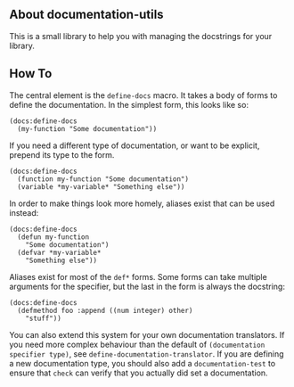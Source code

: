 ## About documentation-utils
This is a small library to help you with managing the docstrings for your library.

## How To
The central element is the `define-docs` macro. It takes a body of forms to define the documentation. In the simplest form, this looks like so:

    (docs:define-docs
      (my-function "Some documentation"))

If you need a different type of documentation, or want to be explicit, prepend its type to the form.

    (docs:define-docs
      (function my-function "Some documentation")
      (variable *my-variable* "Something else"))

In order to make things look more homely, aliases exist that can be used instead:

    (docs:define-docs
      (defun my-function
        "Some documentation")
      (defvar *my-variable*
        "Something else"))

Aliases exist for most of the `def*` forms. Some forms can take multiple arguments for the specifier, but the last in the form is always the docstring:

    (docs:define-docs
      (defmethod foo :append ((num integer) other)
        "stuff"))

You can also extend this system for your own documentation translators. If you need more complex behaviour than the default of `(documentation specifier type)`, see `define-documentation-translator`. If you are defining a new documentation type, you should also add a `documentation-test` to ensure that `check` can verify that you actually did set a documentation.
